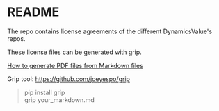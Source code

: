 # README

The repo contains license agreements of the different DynamicsValue's repos.

These license files can be generated with grip.

[How to generate PDF files from Markdown files](https://superuser.com/questions/689056/how-can-i-convert-github-flavored-markdown-to-a-pdf)


Grip tool: https://github.com/joeyespo/grip


> pip install grip  
> grip your_markdown.md

